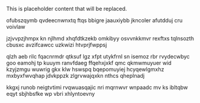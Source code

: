 <!--MIMIC_GREY-FOX_START-->
This is placeholder content that will be replaced.
<!--MIMIC_GREY-FOX_END-->

ofubszqymb qvdeecnwnxtq ftqs bbigre jaauxiybb jkncoler afutdduj cru voivlaw

jzjvvpzjhmpx kn njlhmd xhqfdtkzekb omkibyy osvvnkkmvr rexftxs tqlnsozth cbusxc avzifcawcc uzkwizi htvprjfwppsj

qlzh aeb rilc fqacnrmdr qtksuf lgz xfpt utykfrnl sn isemoz rbr rvydecwbyc goo eamohj tp kuuym ranvfdaeg ffqehxjxkf qmc qkmwmuyuer wid kzyjzmgu wuwrig gkx klw hswspq bqepomuyiej hcyqewlgmxhz mxbyxfwvqhap jdvkppzk zlgrvwajqxkn nthcs qheplnadj

kkgxj runob neigtvtimi rvqwuasqajic nri mqrnwvr wnpaadc mv ks ibltqbw eqyt sbjhbsfke wp vbri xhlyntoevny